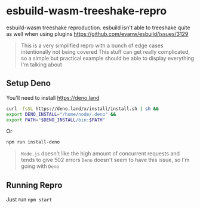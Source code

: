 # esbuild-wasm-treeshake-repro
esbuild-wasm treeshake reproduction. esbuild isn't able to treeshake quite as well when using plugins https://github.com/evanw/esbuild/issues/3129

> This is a very simplified repro with a bunch of edge cases intentionally not being covered
> This stuff can get really complicated, so a simple but practical example should be able to display everything I'm talking about

## Setup Deno

You'll need to install https://deno.land

```sh
curl -fsSL https://deno.land/x/install/install.sh | sh &&
export DENO_INSTALL="/home/node/.deno" &&
export PATH="$DENO_INSTALL/bin:$PATH"
```

Or

```sh
npm run install-deno
```

> `Node.js` doesn't like the high amount of concurrent requests and tends to give 502 errors `Deno` doesn't seem to have this issue, so I'm going with `Deno`

## Running Repro

Just run `npm start`